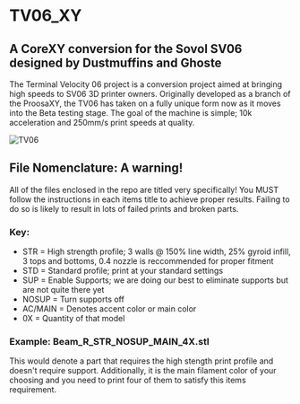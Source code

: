 # TV06_XY
## A CoreXY conversion for the Sovol SV06 designed by Dustmuffins and Ghoste

The Terminal Velocity 06 project is a conversion project aimed at bringing high speeds to SV06 3D printer owners. Originally developed as a branch of the ProosaXY, the TV06 has taken on a fully unique form now as it moves into the Beta testing stage. The goal of the machine is simple; 10k acceleration and 250mm/s print speeds at quality. 

![TV06](https://github.com/VectorForce3D/TV06_XY/assets/106216750/80673643-2983-474b-b635-3759a9852d45)

## File Nomenclature: A warning!
All of the files enclosed in the repo are titled very specifically! You MUST follow the instructions in each items title to achieve proper results. Failing to do so is likely to result in lots of failed prints and broken parts. 

### Key:
- STR = High strength profile; 3 walls @ 150% line width, 25% gyroid infill, 3 tops and bottoms, 0.4 nozzle is reccommended for proper fitment
- STD = Standard profile; print at your standard settings
- SUP = Enable Supports; we are doing our best to eliminate supports but are not quite there yet 
- NOSUP = Turn supports off
- AC/MAIN = Denotes accent color or main color
- 0X = Quantity of that model

### Example: Beam_R_STR_NOSUP_MAIN_4X.stl
This would denote a part that requires the high stength print profile and doesn't require support. Additionally, it is the main filament color of your choosing and you need to print four of them to satisfy this items requirement.


